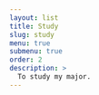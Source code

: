 ```yaml
---
layout: list
title: Study
slug: study
menu: true
submenu: true
order: 2
description: >
  To study my major.
---
```

